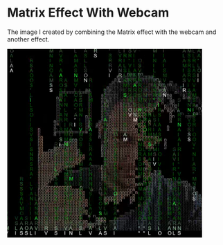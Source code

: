 # Matrix Effect With Webcam
The image I created by combining the Matrix effect with the webcam and another effect.
<br/>

<img src="pht.png" width="450" title="Osman VARIŞLI">
